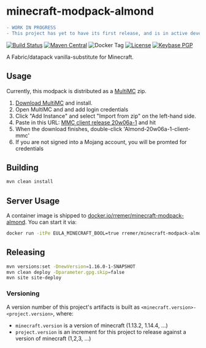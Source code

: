 # minecraft-modpack-almond

```diff
- WORK IN PROGRESS
- This project has yet to have its first release, and is in active development
```

[![Build Status](https://img.shields.io/travis/rremer/minecraft-modpack-almond)](https://travis-ci.org/rremer/minecraft-modpack-almond)
[![Maven Central](https://img.shields.io/nexus/r/com.github.rremer/minecraft-modpack-almond?server=https%3A%2F%2Foss.sonatype.org)](https://search.maven.org/artifact/com.github.rremer/minecraft-modpack-almond/20w06a-1/jar)
![Docker Tag](https://img.shields.io/docker/v/rremer/minecraft-modpack-almond/20w06a-1?label=docker.io)
[![License](https://img.shields.io/github/license/rremer/minecraft-modpack-almond)](https://opensource.org/licenses/MIT)
[![Keybase PGP](https://img.shields.io/keybase/pgp/rremer)](https://keybase.io/rremer/pgp_keys.asc)

A Fabric/datapack vanilla-substitute for Minecraft.

## Usage

Currently, this modpack is distributed as a [MultiMC] zip.

1. [Download MultiMC] and install.
2. Open MultiMC and and add login credentials
3. Click "Add Instance" and select "Import from zip" on the left-hand side.
4. Paste in this URL: [MMC client release 20w06a-1] and hit <Enter> 
5. When the download finishes, double-click 'Almond-20w06a-1-client-mmc'
6. If you are not signed into a Mojang account, you will be promted for credentials


## Building

```sh
mvn clean install
```

## Server Usage

A container image is shipped to [docker.io/rremer/minecraft-modpack-almond]. You can start it via:
```sh
docker run -itPe EULA_MINECRAFT_BOOL=true rremer/minecraft-modpack-almond
```


## Releasing

```sh
mvn versions:set -DnewVersion=1.16.0-1-SNAPSHOT
mvn clean deploy -Dparameter.gpg.skip=false
mvn site site-deploy
```

### Versioning

A version number of this project's artifacts is built as ```<minecraft.version>-<project.version>```, where:
* ```minecraft.version``` is a version of minecraft (1.13.2, 1.14.4, ...)
* ```project.version``` is an increment for this project to release against a version of minecraft (1,2,3, ...)

[MultiMC]:https://multimc.org/
[Download MultiMC]:https://multimc.org/#Download
[MMC client release 20w06a-1]:https://storage.googleapis.com/minecraft-modpack-almond/1.15.2/Almond-1.15.2-client-mmc.zip
[docker.io/rremer/minecraft-modpack-almond]:https://hub.docker.com/r/rremer/minecraft-modpack-almond/tags
